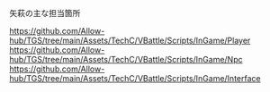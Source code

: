矢萩の主な担当箇所

https://github.com/Allow-hub/TGS/tree/main/Assets/TechC/VBattle/Scripts/InGame/Player
https://github.com/Allow-hub/TGS/tree/main/Assets/TechC/VBattle/Scripts/InGame/Npc
https://github.com/Allow-hub/TGS/tree/main/Assets/TechC/VBattle/Scripts/InGame/Interface
